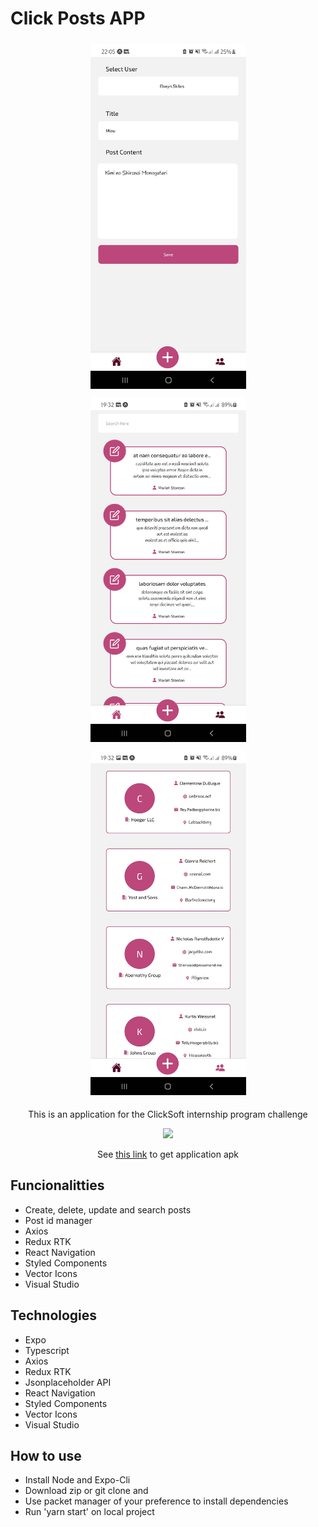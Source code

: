 # Click Posts APP
<div align="center">
  <img src="./images_app/create_post.jpg" alt="void home" width="249" height="552" style="margin: 5px;">
  <img src="./images_app/feed.jpg" alt="void home" width="249" height="552" style="margin: 5px;">
  <img src="./images_app/users.jpg" alt="void home" width="249" height="552" style="margin: 5px;">
</div>
<p align="center">This is an application for the ClickSoft internship program challenge</p>
<p align="center">
    <a href = ""><img src="https://img.shields.io/badge/Done%20for%20Intership-9966FF?&style=for-the-badge"></a>
</p>
<p align="center">
    See <a href = "./releases/ClickPosts-v1.0.apk">this link</a> to get application apk
</p>
<h2>Funcionalitties</h2>
<ul>
  <li>Create, delete, update and search posts</li>
  <li>Post id manager</li>
  <li>Axios</li>
  <li>Redux RTK</li>
  <li>React Navigation</li>
  <li>Styled Components</li>
  <li>Vector Icons</li>
  <li>Visual Studio</li>
</ul>
<h2>Technologies</h2>
<ul>
  <li>Expo</li>
  <li>Typescript</li>
  <li>Axios</li>
  <li>Redux RTK</li>
  <li>Jsonplaceholder API</li>
  <li>React Navigation</li>
  <li>Styled Components</li>
  <li>Vector Icons</li>
  <li>Visual Studio</li>
</ul>
<h2>How to use</h2>
<ul>
  <li>Install Node and Expo-Cli</li>
  <li>Download zip or git clone and</li>
  <li>Use packet manager of your preference to install dependencies</li>
  <li>Run 'yarn start' on local project</li>
</ul>
